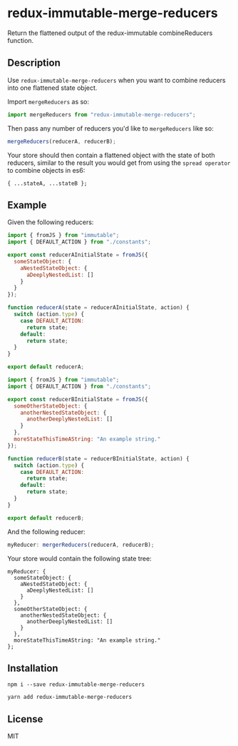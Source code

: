 # redux-immutable-merge-reducers

Return the flattened output of the redux-immutable combineReducers function.

## Description

Use `redux-immutable-merge-reducers` when you want to combine reducers into one flattened state object.

Import `mergeReducers` as so:

```javascript
import mergeReducers from "redux-immutable-merge-reducers";
```

Then pass any number of reducers you'd like to `mergeReducers` like so:

```javascript
mergeReducers(reducerA, reducerB);
```

Your store should then contain a flattened object with the state of both reducers, similar to the result you would get from using the `spread operator` to combine objects in es6:

```
{ ...stateA, ...stateB };
```

## Example

Given the following reducers:

```javascript
import { fromJS } from "immutable";
import { DEFAULT_ACTION } from "./constants";

export const reducerAInitialState = fromJS({
  someStateObject: {
    aNestedStateObject: {
      aDeeplyNestedList: []
    }
  }
});

function reducerA(state = reducerAInitialState, action) {
  switch (action.type) {
    case DEFAULT_ACTION:
      return state;
    default:
      return state;
  }
}

export default reducerA;
```

```javascript
import { fromJS } from "immutable";
import { DEFAULT_ACTION } from "./constants";

export const reducerBInitialState = fromJS({
  someOtherStateObject: {
    anotherNestedStateObject: {
      anotherDeeplyNestedList: []
    }
  },
  moreStateThisTimeAString: "An example string."
});

function reducerB(state = reducerBInitialState, action) {
  switch (action.type) {
    case DEFAULT_ACTION:
      return state;
    default:
      return state;
  }
}

export default reducerB;
```

And the following reducer:

```javascript
myReducer: mergerReducers(reducerA, reducerB);
```

Your store would contain the following state tree:

```
myReducer: {
  someStateObject: {
    aNestedStateObject: {
      aDeeplyNestedList: []
    }
  },
  someOtherStateObject: {
    anotherNestedStateObject: {
      anotherDeeplyNestedList: []
    }
  },
  moreStateThisTimeAString: "An example string."
};
```

## Installation

`npm i --save redux-immutable-merge-reducers`

`yarn add redux-immutable-merge-reducers`

## License

MIT
